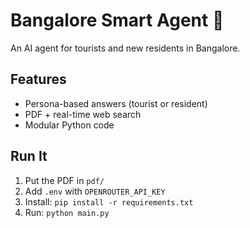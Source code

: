 # Bangalore Smart Agent 🚀

An AI agent for tourists and new residents in Bangalore.

## Features
- Persona-based answers (tourist or resident)
- PDF + real-time web search
- Modular Python code

## Run It
1. Put the PDF in `pdf/`
2. Add `.env` with `OPENROUTER_API_KEY`
3. Install: `pip install -r requirements.txt`
4. Run: `python main.py`
